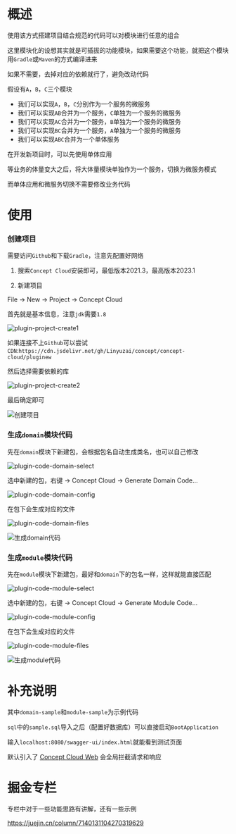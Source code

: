 # 概述

使用该方式搭建项目结合规范的代码可以对模块进行任意的组合

这里模块化的设想其实就是可插拔的功能模块，如果需要这个功能，就把这个模块用`Gradle`或`Maven`的方式编译进来

如果不需要，去掉对应的依赖就行了，避免改动代码

假设有`A`，`B`，`C`三个模块

- 我们可以实现`A`，`B`，`C`分别作为一个服务的微服务
- 我们可以实现`AB`合并为一个服务，`C`单独为一个服务的微服务
- 我们可以实现`AC`合并为一个服务，`B`单独为一个服务的微服务
- 我们可以实现`BC`合并为一个服务，`A`单独为一个服务的微服务
- 我们可以实现`ABC`合并为一个单体服务

在开发新项目时，可以先使用单体应用

等业务的体量变大之后，将大体量模块单独作为一个服务，切换为微服务模式

而单体应用和微服务切换不需要修改业务代码

# 使用

### 创建项目

需要访问`Github`和下载`Gradle`，注意先配置好网络

1. 搜索`Concept Cloud`安装即可，最低版本2021.3，最高版本2023.1

2. 新建项目

File -> New -> Project -> Concept Cloud

首先就是基本信息，注意`jdk`需要`1.8`

![plugin-project-create1](https://github.com/Linyuzai/concept/assets/18523183/9b7540ae-7773-4f8e-9811-7675f141dab9)

如果连接不上`Github`可以尝试`CDN`:`https://cdn.jsdelivr.net/gh/Linyuzai/concept/concept-cloud/pluginew`

然后选择需要依赖的库

![plugin-project-create2](https://github.com/Linyuzai/concept/assets/18523183/2f46d4cb-802e-4374-bfda-562990162509)

最后确定即可

![创建项目](https://github.com/Linyuzai/concept/assets/18523183/0c65c409-d121-4f65-be9a-1c4ce6cfe67a)

### 生成`domain`模块代码

先在`domain`模块下新建包，会根据包名自动生成类名，也可以自己修改

![plugin-code-domain-select](https://github.com/Linyuzai/concept/assets/18523183/223a173a-6325-4dec-9cde-99e69bbf0516)

选中新建的包，右键 -> Concept Cloud -> Generate Domain Code...

![plugin-code-domain-config](https://github.com/Linyuzai/concept/assets/18523183/fb9c422f-3d3d-44af-b51b-488d18df004a)

在包下会生成对应的文件

![plugin-code-domain-files](https://github.com/Linyuzai/concept/assets/18523183/4db39e27-8ded-4287-9e8c-6efdcd58b60c)

![生成domain代码](https://github.com/Linyuzai/concept/assets/18523183/c88669e3-ac30-4611-ad54-ae46f96d66b5)

### 生成`module`模块代码

先在`module`模块下新建包，最好和`domain`下的包名一样，这样就能直接匹配

![plugin-code-module-select](https://github.com/Linyuzai/concept/assets/18523183/04d6a287-c67b-4f05-98ad-8b9c2dc5ca8f)

选中新建的包，右键 -> Concept Cloud -> Generate Module Code...

![plugin-code-module-config](https://github.com/Linyuzai/concept/assets/18523183/afa4d546-6a48-4c3e-a76d-afd0c847cf3e)

在包下会生成对应的文件

![plugin-code-module-files](https://github.com/Linyuzai/concept/assets/18523183/f0199e70-62aa-46fa-9922-3d2d998a8ef1)

![生成module代码](https://github.com/Linyuzai/concept/assets/18523183/64f20d32-2b63-40e8-bfa2-d11f184c9e50)

# 补充说明

其中`domain-sample`和`module-sample`为示例代码

`sql`中的`sample.sql`导入之后（配置好数据库）可以直接启动`BootApplication`

输入`localhost:8080/swagger-ui/index.html`就能看到测试页面

默认引入了 [Concept Cloud Web](cloud-web/README.md) 会全局拦截请求和响应

# 掘金专栏

专栏中对于一些功能思路有讲解，还有一些示例

https://juejin.cn/column/7140131104270319629

